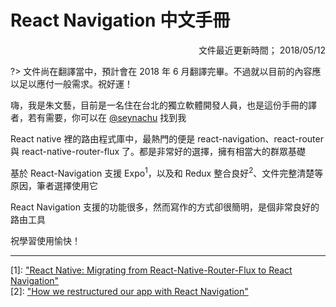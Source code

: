 # React Navigation 中文手冊

<div style="text-align:right;">文件最近更新時間； 2018/05/12</div>

?> 文件尚在翻譯當中，預計會在 2018 年 6 月翻譯完畢。不過就以目前的內容應以足以應付一般需求。祝好運！

嗨，我是朱文藝，目前是一名住在台北的獨立軟體開發人員，也是這份手冊的譯者，若有需要，你可以在 [@seynachu](https://www.facebook.com/seynachu/) 找到我

React native 裡的路由程式庫中，最熱門的便是 react-navigation、react-router 與 react-native-router-flux 了。都是非常好的選擇，擁有相當大的群眾基礎

基於 React-Navigation 支援 Expo<sup>1</sup>，以及和 Redux 整合良好<sup>2</sup>、文件完整清楚等原因，筆者選擇使用它

React Navigation 支援的功能很多，然而寫作的方式卻很簡明，是個非常良好的路由工具

祝學習使用愉快！


---
<div class="reference">[1]: <a target="_blank" href="https://medium.com/@Laurens_Lang/react-native-migrating-from-react-native-router-flux-to-react-navigation-7c47b1cc679c">"React Native: Migrating from React-Native-Router-Flux to React Navigation"</a></div>

<div class="reference">[2]: <a target="_blank" href="https://m.oursky.com/how-we-restructured-our-app-with-react-navigation-98a89e219c26">"How we restructured our app with React Navigation"</a></div>
